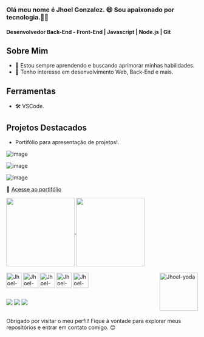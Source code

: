 ### Olá meu nome é Jhoel Gonzalez. 😄 Sou apaixonado por tecnologia.👨‍💻
#### Desenvolvedor Back-End - Front-End | Javascript | Node.js | Git

## Sobre Mim
- 🌱 Estou sempre aprendendo e buscando aprimorar minhas habilidades.
- 🚀 Tenho interesse em desenvolvimento Web, Back-End e mais.

## Ferramentas
- 🛠️ VSCode.

## Projetos Destacados
- Portifólio para apresentação de projetos!.<br>

![image](https://github.com/Jhoel-Gonzalez/Jhoel-Gonzalez/assets/70471750/d276531a-3bcc-4845-8e75-6611debc7f05)

![image](https://github.com/Jhoel-Gonzalez/Jhoel-Gonzalez/assets/70471750/3b9a2320-a738-4dda-b0a6-5a30f9684593)

![image](https://github.com/Jhoel-Gonzalez/Jhoel-Gonzalez/assets/70471750/ff92bfba-2ed8-43cc-a8ba-a327da1ff820)



🔗 [Acesse ao portifólio](https://github.com/Jhoel-Gonzalez/Jhoel-Portfolio)


<a href="https://github.com/Jhoel-Gonzalez">
  <img height="180em" align="center" src="https://github-readme-stats.vercel.app/api?username=Jhoel-Gonzalez&theme=dracula" />
</a>
<a href="https://github.com/Jhoel-Gonzalez">
  <img height="180em" align="center" src="https://github-readme-stats.vercel.app/api/top-langs?username=Jhoel-Gonzalez&layout=compact&langs_count=8&card_width=320&theme=dracula" />
</a>

<div style="display: inline_block"><br>
  <img align="center" alt="Jhoel-Js" height="40" width="40" src="https://cdn.jsdelivr.net/gh/devicons/devicon/icons/javascript/javascript-original.svg" />
  <img align="center" alt="Jhoel-node" height="40" width="40" src="https://cdn.jsdelivr.net/gh/devicons/devicon/icons/nodejs/nodejs-original.svg" />
  <img  align="center" alt="Jhoel-Npm" height="40" width="40" src="https://cdn.jsdelivr.net/gh/devicons/devicon/icons/npm/npm-original-wordmark.svg" />
  <img align="center" alt="Jhoel-Html5" height="40" width="40" src="https://cdn.jsdelivr.net/gh/devicons/devicon/icons/html5/html5-plain-wordmark.svg" />
  <img align="center" alt="Jhoel-Css3" height="40" width="40" src="https://cdn.jsdelivr.net/gh/devicons/devicon/icons/css3/css3-plain-wordmark.svg" />
  <img align="right"  alt="Jhoel-yoda" height="100" width="100" src="https://media.giphy.com/media/S3PBXqHjKL9GZhK2Yv/giphy.gif"
</div>

##

<div>
  <a href="https://wa.me/5567996431964?text=Queremos%20contratar%20você" target="_blank"><img src="https://img.shields.io/badge/WhatsApp-25D366?style=for-the-badge&logo=whatsapp&logoColor=white"></a>
  <a href="mailto:jhoel834@gmail.com" target="_blank"><img src="https://img.shields.io/badge/Gmail-D14836?style=for-the-badge&logo=gmail&logoColor=white"></a> 
  <a href="https://www.linkedin.com/in/jhoel-gonzalez/" target="_blank"><img src="https://img.shields.io/badge/LinkedIn-0077B5?style=for-the-badge&logo=linkedin&logoColor=white"></a> 
</div>

##

Obrigado por visitar o meu perfil! Fique à vontade para explorar meus repositórios e entrar em contato comigo. 😊

